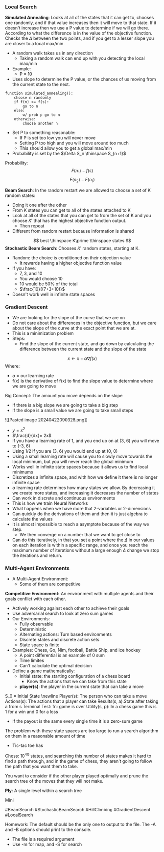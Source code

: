 ### Local Search

**Simulated Annealing**: Looks at all of the states that it can get to, chooses one randomly, and if that value increases then it will move to that state. If it doesn't increase then we use a P value to determine if we will go there. According to what the difference is in the value of the objective function. Checks the $\Delta$ between the two points, and if you get to a lesser slope you are closer to a local max/min.
* A random walk takes us in any direction
	* Taking a random walk can end up with you detecting the local max/min
* Example:
	* P = 10
* Uses slope to determine the P value, or the chances of us moving from the current state to the next.

```pseudocode
function simulated_annealing():
	choose n randomly
	if f(n) >= f(s):
		go to n
	else:
		w/ prob p go to n
	otherwise:
		choose another n
```
* Set P to something reasonable:
	* If P is set too low you will never move
	* Setting P too high and you will move around too much
	* This should allow you to get a global max/min
* Probability is set by the $\Delta S_n \thinspace S_{n+1}$ 

Probability:
$$
F(n_1) - f(s)
$$
$$
F(n_2) - F(n_1)
$$

**Beam Search**: In the random restart we are allowed to choose a set of K random states:
* Doing it one after the other
* From K states you can get to all of the states attached to K
* Look at all of the states that you can get to from the set of K and you choose $K\prime$ that has the highest objective function output.
	* Then repeat
* Different from random restart because information is shared

$$
best \thinspace K\prime \thinspace states
$$
**Stochastic Beam Search**: Chooses $K\prime$ random states, starting at K.
* Random: the choice is conditioned on their objection value
	* It rewards having a higher objective function value
* If you have:
	* 7, 3, and 10
	* You would choose 10
	* 10 would be 50% of the total
	* $\frac{10}{(7+3+10)}$
* Doesn't work well in infinite state spaces

### Gradient Descent
* We are looking for the slope of the curve that we are on
* Do not care about the differences in the objective function, but we care about the slope of the curve at the exact point that we are at.
* This is a minimization problem
* Steps:
	* Find the slope of the current state, and go down by calculating the difference between the current state and the slope of the state

$$
x \leftarrow x - \alpha \nabla f(x)
$$
Where:
* $\alpha$ = our learning rate
* f(x) is the derivative of f(x) to find the slope value to determine where we are going to move

Big Concept: The amount you move depends on the slope
* If there is a big slope we are going to take a big step
* If the slope is a small value we are going to take small steps

![[Pasted image 20240422090328.png]]
* $y=x^2$
* $\frac{d}{dx}= 2x$
* If you have a learning rate of 1, and you end up on at (3, 6) you will move to (-3, 6)
* Using 1/2 if you are (3, 6) you would end up at (0, 0)
* Using a small learning rate will cause you to slowly move towards the local minimum, but you will never reach the global minimum
* Works well in infinite state spaces because it allows us to find local minimums 
* Discretizes a infinite space, and with how we define it there is no longer infinite space
* $\alpha$ learning rate determines how many states we allow. By decreasing it we create more states, and increasing it decreases the number of states
* Can work in discrete and continuous environments
* This is how we train Neural Networks
* What happens when we have more that 2-variables or 2-dimensions
* Can quickly do the derivations of them and then it is just algebra to calculate the values
* It is almost impossible to reach a asymptote because of the way we step.
	* We then converge on a number that we want to get close to
* Can do this iteratively, in that you set a point where the $\Delta$ in our values on each iteration is within a specific range, and once you reach the maximum number of iterations without a large enough $\Delta$ change we stop the iterations and return.


### Multi-Agent Environments
* A Multi-Agent Environment:
	* Some of them are competitive

**Competitive Environment:** An environment with multiple agents and their goals conflict with each other.
* Actively working against each other to achieve their goals
* Use adversarial search to look at zero sum games
* Our Environments:
	* Fully observable
	* Deterministic
	* Alternating actions: Turn based environments
	* Discrete states and discrete action sets
	* State space is finite
* Examples: Chess, Go, Nim, football, Battle Ship, and ice hockey
	* A point differential is an example of 0 sum
	* Time limites
	* Can't calculate the optimal decision
* Define a game mathematically:
	* Initial state: the starting configuration of a chess board
		* Know the actions that we can take from this state
	* **player(s)**: the player in the current state that can take a move

S_0 = Initial State \newline
Player(s): The person who can take a move
Actions(s): The actions that a player can take
Results(s, a):State after taking a from s
Terminal Test: fn: game is over
Utility(s, p): In a chess game this is 1 for a win and 0 for a loss
* If the payout is the same every single time it is a zero-sum game

The problem with these state spaces are too large to run a search algorithm on them in a reasonable amount of time
* Tic-tac toe has

Chess: $10^{40}$ states, and searching this number of states makes it hard to find a path through, and in the game of chess, they aren't going to follow the path that you want them to take.

You want to consider if the other player played optimally and prune the search tree of the moves that they will not make.

**Ply**: A single level within a search tree

Mini

#BeamSearch #StochasticBeamSearch #HillClimbing #GradientDescent #LocalSearch 


Homework: The default should be the only one to output to the file. The -A and -B options should print to the console. 
* The file is a required argument
* Use -m for map, and -S for search
